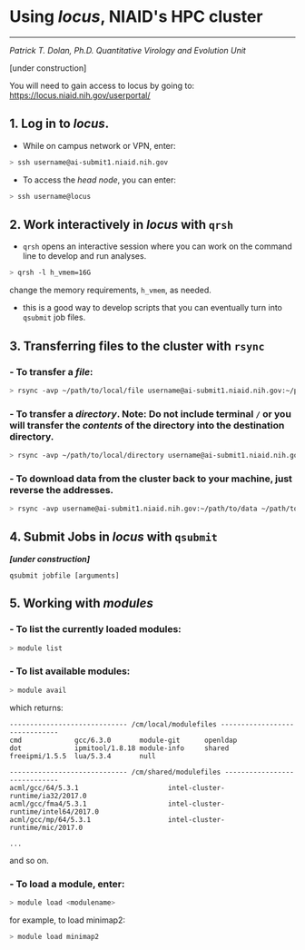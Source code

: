 # Using _locus_, NIAID's HPC cluster
----------------------------------
_Patrick T. Dolan, Ph.D._
_Quantitative Virology and Evolution Unit_

[under construction]

You will need to gain access to locus by going to: https://locus.niaid.nih.gov/userportal/


## 1. Log in to _locus_.
- While on campus network or VPN, enter:
``` bash
> ssh username@ai-submit1.niaid.nih.gov
```
- To access the _head node_, you can enter:
``` bash
> ssh username@locus
```
## 2. Work interactively in _locus_ with `qrsh`
- `qrsh` opens an interactive session where you can work on the command line to develop and run analyses.
``` bash
> qrsh -l h_vmem=16G
```
change the memory requirements, `h_vmem`, as needed. 

- this is a good way to develop scripts that you can eventually turn into `qsubmit` job files.

## 3. Transferring files to the cluster with `rsync`
### - To transfer a ___file___:
``` bash
> rsync -avp ~/path/to/local/file username@ai-submit1.niaid.nih.gov:~/path/to/destination/
```

### - To transfer a ___directory___. __Note__: Do not include terminal `/` or you will transfer the _contents_ of the directory into the destination directory.
``` bash
> rsync -avp ~/path/to/local/directory username@ai-submit1.niaid.nih.gov:~/path/to/destination/
```

### - To __download__ data from the cluster back to your machine, just reverse the addresses. 
``` bash
> rsync -avp username@ai-submit1.niaid.nih.gov:~/path/to/data ~/path/to/local/directory/
```


## 4. Submit Jobs in _locus_ with `qsubmit`
___[under construction]___
```
qsubmit jobfile [arguments]
```

## 5. Working with ___modules___
### - To list the currently loaded modules:
``` bash
> module list
```
### - To list available modules:
``` bash
> module avail
```
which returns: 
```
----------------------------- /cm/local/modulefiles ------------------------------
cmd             gcc/6.3.0       module-git      openldap
dot             ipmitool/1.8.18 module-info     shared
freeipmi/1.5.5  lua/5.3.4       null

----------------------------- /cm/shared/modulefiles -----------------------------
acml/gcc/64/5.3.1                      intel-cluster-runtime/ia32/2017.0
acml/gcc/fma4/5.3.1                    intel-cluster-runtime/intel64/2017.0
acml/gcc/mp/64/5.3.1                   intel-cluster-runtime/mic/2017.0

...

```
and so on. 

### - To load a module, enter:
``` bash
> module load <modulename>
```
for example, to load minimap2:
``` bash
> module load minimap2
```

